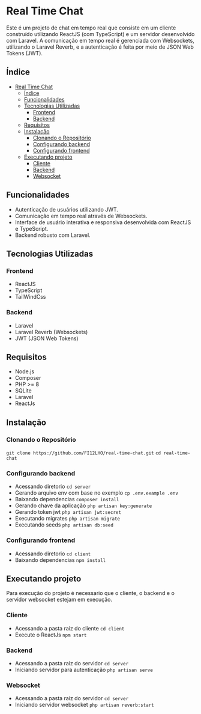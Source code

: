 # Real Time Chat
Este é um projeto de chat em tempo real que consiste em um cliente construído utilizando ReactJS (com TypeScript) e um servidor desenvolvido com Laravel. A comunicação em tempo real é gerenciada com Websockets, utilizando o Laravel Reverb, e a autenticação é feita por meio de JSON Web Tokens (JWT).

## Índice
- [Real Time Chat](#real-time-chat)
  - [Índice](#índice)
  - [Funcionalidades](#funcionalidades)
  - [Tecnologias Utilizadas](#tecnologias-utilizadas)
    - [Frontend](#frontend)
    - [Backend](#backend)
  - [Requisitos](#requisitos)
  - [Instalação](#instalação)
    - [Clonando o Repositório](#clonando-o-repositório)
    - [Configurando backend](#configurando-backend)
    - [Configurando frontend](#configurando-frontend)
  - [Executando projeto](#executando-projeto)
    - [Cliente](#cliente)
    - [Backend](#backend-1)
    - [Websocket](#websocket)

## Funcionalidades
- Autenticação de usuários utilizando JWT.
- Comunicação em tempo real através de Websockets.
- Interface de usuário interativa e responsiva desenvolvida com ReactJS e TypeScript.
- Backend robusto com Laravel.

## Tecnologias Utilizadas
### Frontend
- ReactJS
- TypeScript
- TailWindCss

### Backend
- Laravel
- Laravel Reverb (Websockets)
- JWT (JSON Web Tokens)

## Requisitos
- Node.js
- Composer
- PHP >= 8
- SQLite
- Laravel
- ReactJs

## Instalação
### Clonando o Repositório
`git clone https://github.com/FI12LHO/real-time-chat.git`
`cd real-time-chat`

### Configurando backend
- Acessando diretorio
`cd server`
- Gerando arquivo env com base no exemplo
`cp .env.example .env`
- Baixando dependencias
`composer install`
- Gerando chave da aplicação
`php artisan key:generate`
- Gerando token jwt
`php artisan jwt:secret`
- Executando migrates
`php artisan migrate` 
- Executando seeds
`php artisan db:seed`

### Configurando frontend
- Acessando diretorio
`cd client`
- Baixando dependencias
`npm install`

## Executando projeto
Para execução do projeto é necessario que o cliente, o backend e o servidor websocket estejam em execução.

### Cliente
- Acessando a pasta raiz do cliente
`cd client`
- Execute o ReactJs
`npm start`

### Backend
- Acessando a pasta raiz do servidor
`cd server`
- Iniciando servidor para autenticação
`php artisan serve`

### Websocket
- Acessando a pasta raiz do servidor
`cd server`
- Iniciando servidor websocket
`php artisan reverb:start`